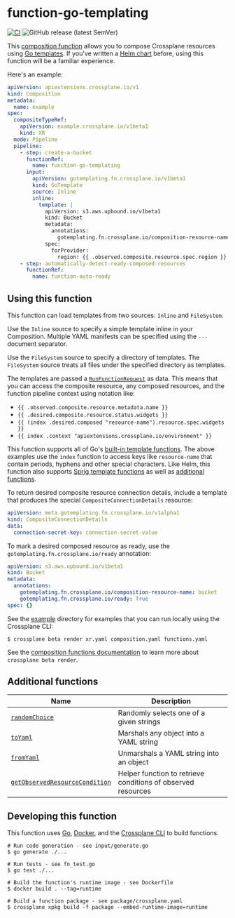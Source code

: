# function-go-templating

[![CI](https://github.com/crossplane-contrib/function-go-templating/actions/workflows/ci.yml/badge.svg)](https://github.com/crossplane-contrib/function-go-templating/actions/workflows/ci.yml) ![GitHub release (latest SemVer)](https://img.shields.io/github/release/crossplane-contrib/function-go-templating)

This [composition function][docs-functions] allows you to compose Crossplane
resources using [Go templates][go-templates]. If you've written a [Helm
chart][helm-chart] before, using this function will be a familiar experience.

Here's an example:

```yaml
apiVersion: apiextensions.crossplane.io/v1
kind: Composition
metadata:
  name: example
spec:
  compositeTypeRef:
    apiVersion: example.crossplane.io/v1beta1
    kind: XR
  mode: Pipeline
  pipeline:
    - step: create-a-bucket
      functionRef:
        name: function-go-templating
      input:
        apiVersion: gotemplating.fn.crossplane.io/v1beta1
        kind: GoTemplate
        source: Inline
        inline:
          template: |
            apiVersion: s3.aws.upbound.io/v1beta1
            kind: Bucket
            metadata:
              annotations:
                gotemplating.fn.crossplane.io/composition-resource-name: bucket
            spec:
              forProvider:
                region: {{ .observed.composite.resource.spec.region }}
    - step: automatically-detect-ready-composed-resources
      functionRef:
        name: function-auto-ready
```

## Using this function

This function can load templates from two sources: `Inline` and `FileSystem`.

Use the `Inline` source to specify a simple template inline in your Composition.
Multiple YAML manifests can be specified using the `---` document separator.

Use the `FileSystem` source to specify a directory of templates. The
`FileSystem` source treats all files under the specified directory as templates.

The templates are passed a [`RunFunctionRequest`][bsr] as data. This means that
you can access the composite resource, any composed resources, and the function
pipeline context using notation like:

- `{{ .observed.composite.resource.metadata.name }}`
- `{{ .desired.composite.resource.status.widgets }}`
- `{{ (index .desired.composed "resource-name").resource.spec.widgets }}`
- `{{ index .context "apiextensions.crossplane.io/environment" }}`

This function supports all of Go's [built-in template functions][builtin]. The
above examples use the `index` function to access keys like `resource-name` that
contain periods, hyphens and other special characters. Like Helm, this function
also supports [Sprig template functions][sprig] as well as [additional functions](#additional-functions).

To return desired composite resource connection details, include a template that
produces the special `CompositeConnectionDetails` resource:

```yaml
apiVersion: meta.gotemplating.fn.crossplane.io/v1alpha1
kind: CompositeConnectionDetails
data:
  connection-secret-key: connection-secret-value
```

To mark a desired composed resource as ready, use the
`gotemplating.fn.crossplane.io/ready` annotation:

```yaml
apiVersion: s3.aws.upbound.io/v1beta1
kind: Bucket
metadata:
  annotations:
    gotemplating.fn.crossplane.io/composition-resource-name: bucket
    gotemplating.fn.crossplane.io/ready: True
spec: {}
```

See the [example](example) directory for examples that you can run locally using
the Crossplane CLI:

```shell
$ crossplane beta render xr.yaml composition.yaml functions.yaml
```

See the [composition functions documentation][docs-functions] to learn more
about `crossplane beta render`.

## Additional functions

| Name                                                                             | Description                                                  |
| -------------------------------------------------------------------------------- | ------------------------------------------------------------ |
| [`randomChoice`](example/functions/randomChoice)                                 | Randomly selects one of a given strings                      |
| [`toYaml`](example/functions/toYaml)                                             | Marshals any object into a YAML string                       |
| [`fromYaml`](example/functions/fromYaml)                                         | Unmarshals a YAML string into an object                      |
| [`getObservedResourceCondition`](example/functions/getObservedResourceCondition) | Helper function to retrieve conditions of observed resources |

## Developing this function

This function uses [Go][go], [Docker][docker], and the [Crossplane CLI][cli] to
build functions.

```shell
# Run code generation - see input/generate.go
$ go generate ./...

# Run tests - see fn_test.go
$ go test ./...

# Build the function's runtime image - see Dockerfile
$ docker build . --tag=runtime

# Build a function package - see package/crossplane.yaml
$ crossplane xpkg build -f package --embed-runtime-image=runtime
```

[docs-functions]: https://docs.crossplane.io/v1.14/concepts/composition-functions/
[go-templates]: https://pkg.go.dev/text/template
[helm-chart]: https://helm.sh/docs/chart_template_guide/getting_started/
[bsr]: https://buf.build/crossplane/crossplane/docs/main:apiextensions.fn.proto.v1beta1#apiextensions.fn.proto.v1beta1.RunFunctionRequest
[builtin]: https://pkg.go.dev/text/template#hdr-Functions
[sprig]: http://masterminds.github.io/sprig/
[go]: https://go.dev
[docker]: https://www.docker.com
[cli]: https://docs.crossplane.io/latest/cli
